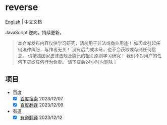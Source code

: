 # reverse

[English](README-en.md) | 中文文档

JavaScript 逆向，持续更新。

> 本仓库发布内容仅供学习研究，请勿用于非法或商业用途！ 如因此引起任何法律纠纷，与作者无关！ 没有后门或木马，也不会获取或存储任何信息。 请按照国家法律法规及腾讯的相关原则学习研究！ 我们不对用户的任何下载或任何行为负责。 请下载后24小时内删除！

## 项目

* 百度
  - [x] [百度搜索](packages/reverse-pc-baidu/src/search.js) 2023/12/07
  - [x] [百度翻译](packages/reverse-pc-baidu/src/translator.js) 2023/12/09
* 有道
  - [x] [有道翻译](packages/reverse-pc-youdao/src/translator.js) 2023/12/12
